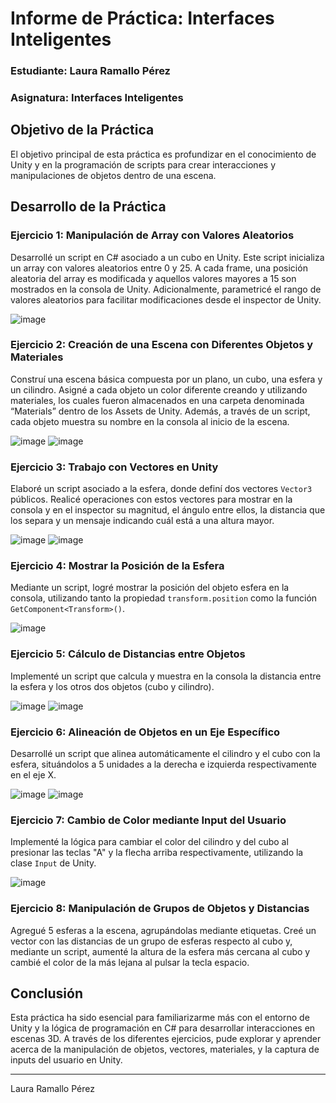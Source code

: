 # Informe de Práctica: Interfaces Inteligentes
### Estudiante: Laura Ramallo Pérez
### Asignatura: Interfaces Inteligentes

## Objetivo de la Práctica
El objetivo principal de esta práctica es profundizar en el conocimiento de Unity y en la programación de scripts para crear interacciones y manipulaciones de objetos dentro de una escena.

## Desarrollo de la Práctica

### Ejercicio 1: Manipulación de Array con Valores Aleatorios
Desarrollé un script en C# asociado a un cubo en Unity. Este script inicializa un array con valores aleatorios entre 0 y 25. A cada frame, una posición aleatoria del array es modificada y aquellos valores mayores a 15 son mostrados en la consola de Unity. Adicionalmente, parametricé el rango de valores aleatorios para facilitar modificaciones desde el inspector de Unity.

![image](https://github.com/alu0101246949/practica2-II/assets/114754476/6d9ebeba-0de9-4d1d-9c82-e184527e82fe)

### Ejercicio 2: Creación de una Escena con Diferentes Objetos y Materiales
Construí una escena básica compuesta por un plano, un cubo, una esfera y un cilindro. Asigné a cada objeto un color diferente creando y utilizando materiales, los cuales fueron almacenados en una carpeta denominada “Materials” dentro de los Assets de Unity. Además, a través de un script, cada objeto muestra su nombre en la consola al inicio de la escena.

![image](https://github.com/alu0101246949/practica2-II/assets/114754476/3889010d-ed27-412c-999f-764044c53209)
![image](https://github.com/alu0101246949/practica2-II/assets/114754476/5d68504d-e949-47cd-a7f7-d46715d9b5bd)

### Ejercicio 3: Trabajo con Vectores en Unity
Elaboré un script asociado a la esfera, donde definí dos vectores `Vector3` públicos. Realicé operaciones con estos vectores para mostrar en la consola y en el inspector su magnitud, el ángulo entre ellos, la distancia que los separa y un mensaje indicando cuál está a una altura mayor.

![image](https://github.com/alu0101246949/practica2-II/assets/114754476/b6736583-1679-422a-962d-9f5193fadca6)
![image](https://github.com/alu0101246949/practica2-II/assets/114754476/1b6a4f01-59a6-4eb2-933a-8253ee4723c6)

### Ejercicio 4: Mostrar la Posición de la Esfera
Mediante un script, logré mostrar la posición del objeto esfera en la consola, utilizando tanto la propiedad `transform.position` como la función `GetComponent<Transform>()`.

![image](https://github.com/alu0101246949/practica2-II/assets/114754476/c3553ab9-86fc-412d-bfbf-dca00e081bf8)

### Ejercicio 5: Cálculo de Distancias entre Objetos
Implementé un script que calcula y muestra en la consola la distancia entre la esfera y los otros dos objetos (cubo y cilindro).

![image](https://github.com/alu0101246949/practica2-II/assets/114754476/d6f78e91-716a-4237-b56f-af20bde8ca64)
![image](https://github.com/alu0101246949/practica2-II/assets/114754476/9ae9bd8d-83ca-457b-ac0b-2408df73972f)

### Ejercicio 6: Alineación de Objetos en un Eje Específico
Desarrollé un script que alinea automáticamente el cilindro y el cubo con la esfera, situándolos a 5 unidades a la derecha e izquierda respectivamente en el eje X.

![image](https://github.com/alu0101246949/practica2-II/assets/114754476/c24429f6-0e38-4649-b37d-1c6a0c54bcd2)
![image](https://github.com/alu0101246949/practica2-II/assets/114754476/1da2747f-2d3f-497b-98eb-fc4c1c773d04)

### Ejercicio 7: Cambio de Color mediante Input del Usuario
Implementé la lógica para cambiar el color del cilindro y del cubo al presionar las teclas "A" y la flecha arriba respectivamente, utilizando la clase `Input` de Unity.

![image](https://github.com/alu0101246949/practica2-II/assets/114754476/b4fdd6ab-fe5a-46b6-aa86-25e6e1531cb2)

### Ejercicio 8: Manipulación de Grupos de Objetos y Distancias
Agregué 5 esferas a la escena, agrupándolas mediante etiquetas. Creé un vector con las distancias de un grupo de esferas respecto al cubo y, mediante un script, aumenté la altura de la esfera más cercana al cubo y cambié el color de la más lejana al pulsar la tecla espacio.

## Conclusión
Esta práctica ha sido esencial para familiarizarme más con el entorno de Unity y la lógica de programación en C# para desarrollar interacciones en escenas 3D. A través de los diferentes ejercicios, pude explorar y aprender acerca de la manipulación de objetos, vectores, materiales, y la captura de inputs del usuario en Unity.

---

Laura Ramallo Pérez
